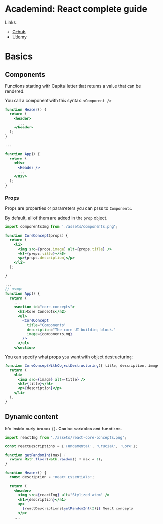 # Academind: React complete guide

Links:
- [Github](https://github.com/academind/react-complete-guide-course-resources/tree/main/attachments/03%20React%20Essentials)
- [Udemy](https://nside.udemy.com/course/react-the-complete-guide-incl-redux/learn/lecture/39648990#overview) 


# Basics

## Components

Functions starting with Capital letter that returns a value that can be rendered.


You call a component with this syntax: `<Component />`

```jsx
function Header() {
  return (
    <header>
      ...
    </header>
  );
}

...

function App() {
  return (
    <div>
      <Header />
      ...
    </div>
  );
}
```

### Props

Props are properties or parameters you can pass to `Components`.

By default, all of them are added in the `prop` object.
 
```jsx
import componentsImg from './assets/components.png';

function CoreConcept(props) {
  return (
    <li>
      <img src={props.image} alt={props.title} />
      <h3>{props.title}</h3>
      <p>{props.description}</p>
    </li>
  );

}

...
// usage
function App() {
  return (
    ...
    <section id="core-concepts">
      <h2>Core Concepts</h2>
      <ul>
        <CoreConcept 
          title="Components"
          description="The core UI building block."
          image={componentsImg}            
        />
      </ul>
    </section>
```

You can specify what props you want with object destructuring:

```jsx
function CoreConceptWithObjectDestructuring({ title, description, image }) {
  return (
    <li>
      <img src={image} alt={title} />
      <h3>{title}</h3>
      <p>{description}</p>
    </li>
  );
}
```


## Dynamic content

It's inside curly braces `{}`. Can be variables and functions.

```jsx
import reactImg from './assets/react-core-concepts.png';

const reactDescriptions = ['Fundamental', 'Crucial', 'Core'];

function getRandomInt(max) {
  return Math.floor(Math.random() * max + 1);
}

function Header() {
  const description = "React Essentials";

  return (
    <header>
      <img src={reactImg} alt="Stylized atom" />
      <h1>{description}</h1>
      <p>
        {reactDescriptions[getRandomInt(2)]} React concepts 
      </p>
    ...
```
